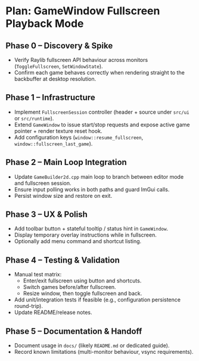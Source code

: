 # Plan: GameWindow Fullscreen Playback Mode

## Phase 0 – Discovery & Spike
- Verify Raylib fullscreen API behaviour across monitors (`ToggleFullscreen`, `SetWindowState`).
- Confirm each game behaves correctly when rendering straight to the backbuffer at desktop resolution.

## Phase 1 – Infrastructure
- Implement `FullscreenSession` controller (header + source under `src/ui` or `src/runtime`).
- Extend `GameWindow` to issue start/stop requests and expose active game pointer + render texture reset hook.
- Add configuration keys (`window::resume_fullscreen`, `window::fullscreen_last_game`).

## Phase 2 – Main Loop Integration
- Update `GameBuilder2d.cpp` main loop to branch between editor mode and fullscreen session.
- Ensure input polling works in both paths and guard ImGui calls.
- Persist window size and restore on exit.

## Phase 3 – UX & Polish
- Add toolbar button + stateful tooltip / status hint in `GameWindow`.
- Display temporary overlay instructions while in fullscreen.
- Optionally add menu command and shortcut listing.

## Phase 4 – Testing & Validation
- Manual test matrix:
  - Enter/exit fullscreen using button and shortcuts.
  - Switch games before/after fullscreen.
  - Resize window, then toggle fullscreen and back.
- Add unit/integration tests if feasible (e.g., configuration persistence round-trip).
- Update README/release notes.

## Phase 5 – Documentation & Handoff
- Document usage in `docs/` (likely `README.md` or dedicated guide).
- Record known limitations (multi-monitor behaviour, vsync requirements).

